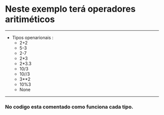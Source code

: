 # Neste exemplo terá operadores aritiméticos
---
- Tipos openarionais :
   - 2+2
   - 5-3
   - 2-7
   - 2*3
   - 2*3.3
   - 10/3
   - 10//3
   - 3**2
   - 10%3
   - None
---
### No codigo esta comentado como funciona cada tipo.